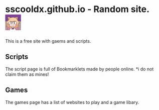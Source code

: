 # sscooldx.github.io - Random site. <img src="/Assets/62b2e13ee2994086327356a18e6c5fc2.png" height="50" width="50">
This is a free site with gaems and scripts.
## Scripts
The script page is full of Bookmarklets made by people online. *i do not claim them as mines!
## Games
The games page has a list of websites to play and a game libary.
